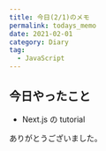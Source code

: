 ```yaml
---
title: 今日(2/1)のメモ
permalink: todays_memo
date: 2021-02-01
category: Diary
tag:
  - JavaScript
---
```


## 今日やったこと

- Next.js の tutorial

ありがとうございました。
